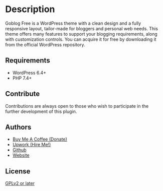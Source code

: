 # Description

Goblog Free is a WordPress theme with a clean design and a fully responsive layout, tailor-made for bloggers and personal web needs. This theme offers many features to support your blogging requirements, along with customization controls. You can acquire it for free by downloading it from the official WordPress repository.

## Requirements

 - WordPress 6.4+
 - PHP 7.4+

## Contribute

Contributions are always open to those who wish to participate in the further development of this plugin.

## Authors

- [Buy Me A Coffee (Donate)](https://www.buymeacoffee.com/yukyhendiawan)
- [Upwork (Hire Me!)](https://www.upwork.com/freelancers/~01559dc6ef8a329c82)
- [Github](https://github.com/yukyhendiawan)
- [Website](https://yukyhendiawan.com)

## License

[GPLv2 or later](https://www.gnu.org/licenses/gpl-2.0.html)
